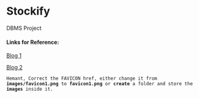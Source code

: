 # Stockify
DBMS Project

#### Links for Reference:
[Blog 1](https://www.analyticsvidhya.com/blog/2018/10/predicting-stock-price-machine-learningnd-deep-learning-techniques-python/)

[Blog 2](https://towardsdatascience.com/getting-rich-quick-with-machine-learning-and-stock-market-predictions-696802da94fe)

<p>
  <code>Hemant, Correct the FAVICON href, either change it from <strong>images/favicon1.png</strong> to <strong>favicon1.png</strong> or <strong>create</strong> a folder and store the <strong>images</strong> inside it.</code>
